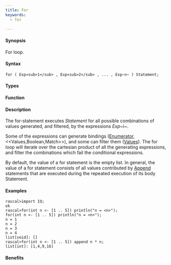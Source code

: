 ```yaml
---
title: For
keywords:
  - for

---
```


#### Synopsis

For loop.

#### Syntax

`for ( Exp<sub>1</sub> , Exp<sub>2</sub> , ... , Exp~n~ ) Statement;`

#### Types

#### Function

#### Description

The for-statement executes _Statement_ for all possible combinations of values generated, and filtered, by the expressions _Exp_~i~.

Some of the expressions can generate bindings ([Enumerator](/docs//Rascal/Expressions/Comprehensions/Enumerator), <<Values,Boolean,Match>>), and some can filter them ([Values](/docs//Rascal/Expressions/Values)). 
The for loop will iterate over the cartesian product of all the generating expressions, and filter the combinations which fail the conditional expressions. 

By default, the value of a for statement is the empty list. In general, 
the value of a for statement consists of all values contributed by [Append](/docs//Rascal/Statements/Append) statements that are executed during the repeated execution of its body Statement.

#### Examples


```rascal-shell
rascal>import IO;
ok
rascal>for(int n <- [1 .. 5]) println("n = <n>");
for(int n <- [1 .. 5]) println("n = <n>");
n = 1
n = 2
n = 3
n = 4
list[void]: []
rascal>for(int n <- [1 .. 5]) append n * n;
list[int]: [1,4,9,16]
```

#### Benefits



